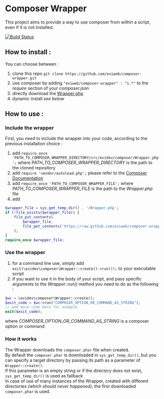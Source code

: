 Composer Wrapper
================
    
This project aims to provide a way to use composer from within a script,
even if it is not installed.
    
[![Build Status](https://travis-ci.org/eviweb/composer-wrapper.png?branch=master)](https://travis-ci.org/eviweb/composer-wrapper)
    
How to install :
----------------
You can choose between :    
1.    clone this repo ```git clone https://github.com/eviweb/composer-wrapper.git```    
2.    use composer by adding ```"eviweb/composer-wrapper" : "1.*"``` to the _require_ section of your _composer.json_    
3.    directly download the [Wrapper.php](https://raw.github.com/eviweb/composer-wrapper/master/src/evidev/composer/Wrapper.php)   
4.    dynamic install _see below_
    
How to use :
------------
### Include the wrapper
First, you need to include the wrapper into your code,
according to the previous installation choice :    
    
1.    add `require_once 'PATH_TO_COMPOSER_WRAPPER_DIRECTORY/src/evidev/composer/Wrapper.php';` where _PATH_TO_COMPOSER_WRAPPER_DIRECTORY_ is the path to the cloned repository    
2.    add `require 'vendor/autoload.php';` please refer to the [Composer Documentation](http://getcomposer.org/doc/00-intro.md#autoloading)    
3.    add `require_once 'PATH_TO_COMPOSER_WRAPPER_FILE';` where _PATH_TO_COMPOSER_WRAPPER_FILE_ is the path to the _Wrapper.php_ file    
4.    add    
```php
$wrapper_file = sys_get_temp_dir() . '/Wrapper.php';
if (!file_exists($wrapper_file)) {
    file_put_contents(
        $wrapper_file,
        file_get_contents('https://raw.github.com/eviweb/composer-wrapper/master/src/evidev/composer/Wrapper.php')
    );
}
require_once $wrapper_file;    
```
     
### Use the wrapper
1.    for a command line use, simply add `exit(\evidev\composer\Wrapper::create()->run());` to your executable script    
2.    if you want to use it in the body of your script, and pass specific arguments to the _Wrapper::run()_ method you need to do as the following :    
```php
$wc = \evidev\composer\Wrapper::create();
$exit_code = $wc->run("COMPOSER_OPTION_OR_COMMAND_AS_STRING");
// add more code here for example
exit($exit_code);
```
     
where _COMPOSER_OPTION_OR_COMMAND_AS_STRING_ is a composer option or command
     
### How it works    
The Wrapper downloads the `composer.phar` file when created.    
By default the `composer.phar` is downloaded in `sys_get_temp_dir()`, but you can specify a target directory 
by passing its path as a parameter of `Wrapper::create()`.    
If this parameter is an empty string or if the directory does not exist, `sys_get_temp_dir()` is used as fallback    
In case of use of many instances of the Wrapper, created with different directories _(which should never happened)_, 
the first downloaded `composer.phar` is used.    
